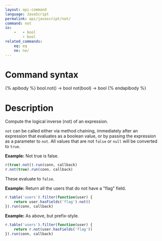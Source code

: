 ```yaml
---
layout: api-command
language: JavaScript
permalink: api/javascript/not/
command: not
io:
    -   - bool
        - bool
related_commands:
    eq: eq
    ne: ne/
---
```


# Command syntax #

{% apibody %}
bool.not() &rarr; bool
not(bool) &rarr; bool
{% endapibody %}

# Description #

Compute the logical inverse (not) of an expression.

`not` can be called either via method chaining, immediately after an expression that evaluates as a boolean value, or by passing the expression as a parameter to `not`. All values that are not `false` or `null` will be converted to `true`.

__Example:__ Not true is false.

```javascript
r(true).not().run(conn, callback)
r.not(true).run(conn, callback)
```

These evaluate to `false`.

__Example:__ Return all the users that do not have a "flag" field.

```javascript
r.table('users').filter(function(user) {
    return user.hasFields('flag').not()
}).run(conn, callback)
```

__Example:__ As above, but prefix-style.

```javascript
r.table('users').filter(function(user) {
    return r.not(user.hasFields('flag'))
}).run(conn, callback)
```
